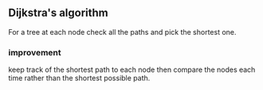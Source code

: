 ## Dijkstra's algorithm
For a tree at each node check all the paths and pick the shortest one.

### improvement
keep track of the shortest path to each node then compare the nodes each time rather than the shortest possible path.